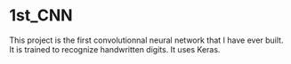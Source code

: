 # 1st_CNN
This project is the first convolutionnal neural network that I have ever built. It is trained to recognize handwritten digits. It uses Keras.
